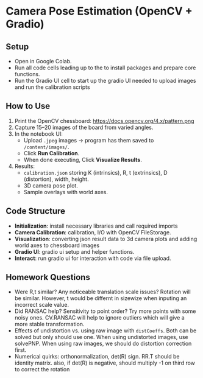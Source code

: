 # Camera Pose Estimation (OpenCV + Gradio)

## Setup
- Open in Google Colab.
- Run all code cells leading up to the to install packages and prepare core functions.
- Run the Gradio UI cell to start up the gradio UI needed to upload images and run the calibration scripts

## How to Use
1. Print the OpenCV chessboard: https://docs.opencv.org/4.x/pattern.png  
2. Capture 15–20 images of the board from varied angles.
3. In the notebook UI:
   - Upload `.jpeg` images → program has them saved to `/content/images/`.
   - Click **Run Calibration**.
   - When done executing, Click **Visualize Results**.
4. Results:
   - `calibration.json` storing K (intrinsics), R, t (extrinsics), D (distortion), width, height.
   - 3D camera pose plot.
   - Sample overlays with world axes.

## Code Structure
- **Initialization**: install necessary libraries and call required imports
- **Camera Calibration**: calibration, I/O with OpenCV FileStorage.
- **Visualization**: converting json result data to 3d camera plots and adding world axes to chessboard images
- **Gradio UI**: gradio ui setup and helper functions.
- **Interact**: run gradio ui for interaction with code via file upload.

## Homework Questions
- Were R,t similar? Any noticeable translation scale issues?
Rotation will be similar. However, t would be differnt in sizewize when inputing an incorrect scale value.
- Did RANSAC help? Sensitivity to point order? Try more points with some noisy ones.
CV.RANSAC will help to ignore outliers which will give a more stable transformation.
- Effects of undistortion vs. using raw image with `distCoeffs`.
Both can be solved but only should use one. When using undistorted images, use solvePNP. When using raw images, we should do distortion correction first.
- Numerical quirks: orthonormalization, det(R) sign.
RR.T should be identity matrix. also, if det(R) is negative, should multiply -1 on third row to correct the rotation